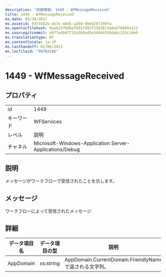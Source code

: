 ```yaml
---
description: '詳細情報: 1449 - WfMessageReceived'
title: 1449 - WfMessageReceived
ms.date: 03/30/2017
ms.assetid: 93f4562b-eb7e-4dd5-a208-9b6420f198fa
ms.openlocfilehash: 0aab2570d6ef691f493f2363813a8a5f8899a112
ms.sourcegitcommit: ddf7edb67715a5b9a45e3dd44536dabc153c1de0
ms.translationtype: HT
ms.contentlocale: ja-JP
ms.lasthandoff: 02/06/2021
ms.locfileid: "99703186"
---
```

# <a name="1449---wfmessagereceived"></a>1449 - WfMessageReceived

## <a name="properties"></a>プロパティ  
  
|||  
|-|-|  
|id|1449|  
|キーワード|WFServices|  
|レベル|説明|  
|チャネル|Microsoft-Windows-Application Server-Applications/Debug|  
  
## <a name="description"></a>説明  

 メッセージがワークフローで受信されたことを示します。  
  
## <a name="message"></a>メッセージ  

 ワークフローによって受信されたメッセージ  
  
## <a name="details"></a>詳細  
  
|データ項目名|データ項目の型|説明|  
|--------------------|--------------------|-----------------|  
|AppDomain|xs:string|AppDomain.CurrentDomain.FriendlyName で返される文字列。|
